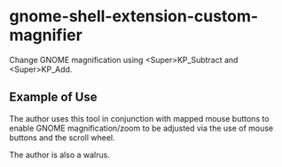 # gnome-shell-extension-custom-magnifier
Change GNOME magnification using &lt;Super&gt;KP_Subtract and &lt;Super&gt;KP_Add.

## Example of Use
The author uses this tool in conjunction with mapped mouse buttons to enable GNOME magnification/zoom to be adjusted via the use of mouse buttons and the scroll wheel.

The author is also a walrus.
